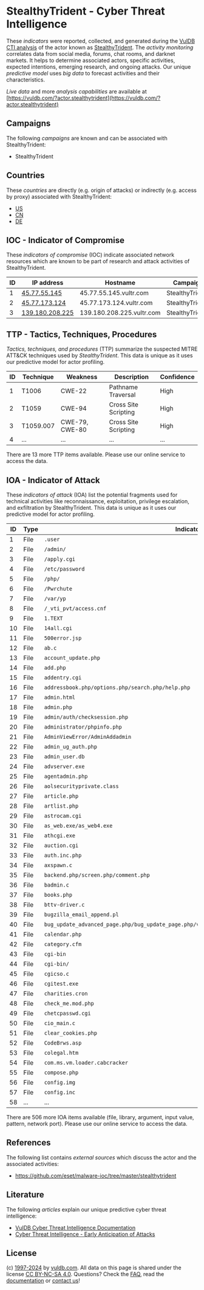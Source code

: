 # StealthyTrident - Cyber Threat Intelligence

These _indicators_ were reported, collected, and generated during the [VulDB CTI analysis](https://vuldb.com/?kb.cti) of the actor known as [StealthyTrident](https://vuldb.com/?actor.stealthytrident). The _activity monitoring_ correlates data from social media, forums, chat rooms, and darknet markets. It helps to determine associated actors, specific activities, expected intentions, emerging research, and ongoing attacks. Our unique _predictive model_ uses _big data_ to forecast activities and their characteristics.

_Live data_ and more _analysis capabilities_ are available at [https://vuldb.com/?actor.stealthytrident](https://vuldb.com/?actor.stealthytrident)

## Campaigns

The following _campaigns_ are known and can be associated with StealthyTrident:

* StealthyTrident

## Countries

These _countries_ are directly (e.g. origin of attacks) or indirectly (e.g. access by proxy) associated with StealthyTrident:

* [US](https://vuldb.com/?country.us)
* [CN](https://vuldb.com/?country.cn)
* [DE](https://vuldb.com/?country.de)

## IOC - Indicator of Compromise

These _indicators of compromise_ (IOC) indicate associated network resources which are known to be part of research and attack activities of StealthyTrident.

ID | IP address | Hostname | Campaign | Confidence
-- | ---------- | -------- | -------- | ----------
1 | [45.77.55.145](https://vuldb.com/?ip.45.77.55.145) | 45.77.55.145.vultr.com | StealthyTrident | Medium
2 | [45.77.173.124](https://vuldb.com/?ip.45.77.173.124) | 45.77.173.124.vultr.com | StealthyTrident | Medium
3 | [139.180.208.225](https://vuldb.com/?ip.139.180.208.225) | 139.180.208.225.vultr.com | StealthyTrident | Medium

## TTP - Tactics, Techniques, Procedures

_Tactics, techniques, and procedures_ (TTP) summarize the suspected MITRE ATT&CK techniques used by _StealthyTrident_. This data is unique as it uses our predictive model for actor profiling.

ID | Technique | Weakness | Description | Confidence
-- | --------- | -------- | ----------- | ----------
1 | T1006 | CWE-22 | Pathname Traversal | High
2 | T1059 | CWE-94 | Cross Site Scripting | High
3 | T1059.007 | CWE-79, CWE-80 | Cross Site Scripting | High
4 | ... | ... | ... | ...

There are 13 more TTP items available. Please use our online service to access the data.

## IOA - Indicator of Attack

These _indicators of attack_ (IOA) list the potential fragments used for technical activities like reconnaissance, exploitation, privilege escalation, and exfiltration by StealthyTrident. This data is unique as it uses our predictive model for actor profiling.

ID | Type | Indicator | Confidence
-- | ---- | --------- | ----------
1 | File | `.user` | Low
2 | File | `/admin/` | Low
3 | File | `/apply.cgi` | Medium
4 | File | `/etc/password` | High
5 | File | `/php/` | Low
6 | File | `/Pwrchute` | Medium
7 | File | `/var/yp` | Low
8 | File | `/_vti_pvt/access.cnf` | High
9 | File | `1.TEXT` | Low
10 | File | `14all.cgi` | Medium
11 | File | `500error.jsp` | Medium
12 | File | `ab.c` | Low
13 | File | `account_update.php` | High
14 | File | `add.php` | Low
15 | File | `addentry.cgi` | Medium
16 | File | `addressbook.php/options.php/search.php/help.php` | High
17 | File | `admin.html` | Medium
18 | File | `admin.php` | Medium
19 | File | `admin/auth/checksession.php` | High
20 | File | `administrator/phpinfo.php` | High
21 | File | `AdminViewError/AdminAddadmin` | High
22 | File | `admin_ug_auth.php` | High
23 | File | `admin_user.db` | High
24 | File | `advserver.exe` | High
25 | File | `agentadmin.php` | High
26 | File | `aolsecurityprivate.class` | High
27 | File | `article.php` | Medium
28 | File | `artlist.php` | Medium
29 | File | `astrocam.cgi` | Medium
30 | File | `as_web.exe/as_web4.exe` | High
31 | File | `athcgi.exe` | Medium
32 | File | `auction.cgi` | Medium
33 | File | `auth.inc.php` | Medium
34 | File | `axspawn.c` | Medium
35 | File | `backend.php/screen.php/comment.php` | High
36 | File | `badmin.c` | Medium
37 | File | `books.php` | Medium
38 | File | `bttv-driver.c` | High
39 | File | `bugzilla_email_append.pl` | High
40 | File | `bug_update_advanced_page.php/bug_update_page.php/view_bug_advanced_page.php/view_bug_page.php` | High
41 | File | `calendar.php` | Medium
42 | File | `category.cfm` | Medium
43 | File | `cgi-bin` | Low
44 | File | `cgi-bin/` | Medium
45 | File | `cgicso.c` | Medium
46 | File | `cgitest.exe` | Medium
47 | File | `charities.cron` | High
48 | File | `check_me.mod.php` | High
49 | File | `chetcpasswd.cgi` | High
50 | File | `cio_main.c` | Medium
51 | File | `clear_cookies.php` | High
52 | File | `CodeBrws.asp` | Medium
53 | File | `colegal.htm` | Medium
54 | File | `com.ms.vm.loader.cabcracker` | High
55 | File | `compose.php` | Medium
56 | File | `config.img` | Medium
57 | File | `config.inc` | Medium
58 | ... | ... | ...

There are 506 more IOA items available (file, library, argument, input value, pattern, network port). Please use our online service to access the data.

## References

The following list contains _external sources_ which discuss the actor and the associated activities:

* https://github.com/eset/malware-ioc/tree/master/stealthytrident

## Literature

The following _articles_ explain our unique predictive cyber threat intelligence:

* [VulDB Cyber Threat Intelligence Documentation](https://vuldb.com/?kb.cti)
* [Cyber Threat Intelligence - Early Anticipation of Attacks](https://www.scip.ch/en/?labs.20201022)

## License

(c) [1997-2024](https://vuldb.com/?kb.changelog) by [vuldb.com](https://vuldb.com/?kb.about). All data on this page is shared under the license [CC BY-NC-SA 4.0](https://creativecommons.org/licenses/by-nc-sa/4.0/). Questions? Check the [FAQ](https://vuldb.com/?kb.faq), read the [documentation](https://vuldb.com/?kb) or [contact us](https://vuldb.com/?contact)!
